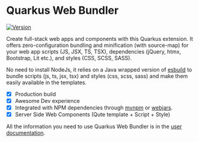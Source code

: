 # Quarkus Web Bundler

[![Version](https://img.shields.io/maven-central/v/io.quarkiverse.web-bundler/quarkus-web-bundler?logo=apache-maven&style=flat-square)](https://search.maven.org/artifact/io.quarkiverse.web-bundler/quarkus-web-bundler)

Create full-stack web apps and components with this Quarkus extension. It offers zero-configuration bundling and minification (with source-map) for your web app scripts (JS, JSX, TS, TSX), dependencies (jQuery, htmx, Bootstrap, Lit etc.), and styles (CSS, SCSS, SASS).

No need to install NodeJs, it relies on a Java wrapped version of [esbuild](https://esbuild.github.io/) to bundle scripts (js, ts, jsx, tsx) and styles (css, scss, sass) and make them easily available in the templates.

* [x] Production build
* [x] Awesome Dev experience
* [x] Integrated with NPM dependencies through [mvnpm](https://mvnpm.org) or [webjars](https://www.webjars.org/).
* [x] Server Side Web Components (Qute template + Script + Style)

All the information you need to use Quarkus Web Bundler is in the [user documentation](https://docs.quarkiverse.io/quarkus-web-bundler/dev/).


